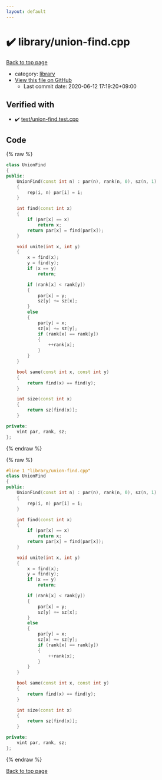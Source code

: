 ```yaml
---
layout: default
---
```


<!-- mathjax config similar to math.stackexchange -->
<script type="text/javascript" async
  src="https://cdnjs.cloudflare.com/ajax/libs/mathjax/2.7.5/MathJax.js?config=TeX-MML-AM_CHTML">
</script>
<script type="text/x-mathjax-config">
  MathJax.Hub.Config({
    TeX: { equationNumbers: { autoNumber: "AMS" }},
    tex2jax: {
      inlineMath: [ ['$','$'] ],
      processEscapes: true
    },
    "HTML-CSS": { matchFontHeight: false },
    displayAlign: "left",
    displayIndent: "2em"
  });
</script>

<script type="text/javascript" src="https://cdnjs.cloudflare.com/ajax/libs/jquery/3.4.1/jquery.min.js"></script>
<script src="https://cdn.jsdelivr.net/npm/jquery-balloon-js@1.1.2/jquery.balloon.min.js" integrity="sha256-ZEYs9VrgAeNuPvs15E39OsyOJaIkXEEt10fzxJ20+2I=" crossorigin="anonymous"></script>
<script type="text/javascript" src="../../assets/js/copy-button.js"></script>
<link rel="stylesheet" href="../../assets/css/copy-button.css" />


# :heavy_check_mark: library/union-find.cpp

<a href="../../index.html">Back to top page</a>

* category: <a href="../../index.html#d521f765a49c72507257a2620612ee96">library</a>
* <a href="{{ site.github.repository_url }}/blob/master/library/union-find.cpp">View this file on GitHub</a>
    - Last commit date: 2020-06-12 17:19:20+09:00




## Verified with

* :heavy_check_mark: <a href="../../verify/test/union-find.test.cpp.html">test/union-find.test.cpp</a>


## Code

<a id="unbundled"></a>
{% raw %}
```cpp
class UnionFind
{
public:
    UnionFind(const int n) : par(n), rank(n, 0), sz(n, 1)
    {
        rep(i, n) par[i] = i;
    }

    int find(const int x)
    {
        if (par[x] == x)
            return x;
        return par[x] = find(par[x]);
    }

    void unite(int x, int y)
    {
        x = find(x);
        y = find(y);
        if (x == y)
            return;

        if (rank[x] < rank[y])
        {
            par[x] = y;
            sz[y] += sz[x];
        }
        else
        {
            par[y] = x;
            sz[x] += sz[y];
            if (rank[x] == rank[y])
            {
                ++rank[x];
            }
        }
    }

    bool same(const int x, const int y)
    {
        return find(x) == find(y);
    }

    int size(const int x)
    {
        return sz[find(x)];
    }

private:
    vint par, rank, sz;
};
```
{% endraw %}

<a id="bundled"></a>
{% raw %}
```cpp
#line 1 "library/union-find.cpp"
class UnionFind
{
public:
    UnionFind(const int n) : par(n), rank(n, 0), sz(n, 1)
    {
        rep(i, n) par[i] = i;
    }

    int find(const int x)
    {
        if (par[x] == x)
            return x;
        return par[x] = find(par[x]);
    }

    void unite(int x, int y)
    {
        x = find(x);
        y = find(y);
        if (x == y)
            return;

        if (rank[x] < rank[y])
        {
            par[x] = y;
            sz[y] += sz[x];
        }
        else
        {
            par[y] = x;
            sz[x] += sz[y];
            if (rank[x] == rank[y])
            {
                ++rank[x];
            }
        }
    }

    bool same(const int x, const int y)
    {
        return find(x) == find(y);
    }

    int size(const int x)
    {
        return sz[find(x)];
    }

private:
    vint par, rank, sz;
};

```
{% endraw %}

<a href="../../index.html">Back to top page</a>

